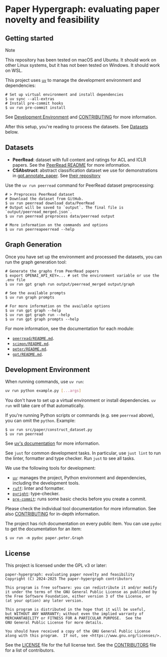 # Paper Hypergraph: evaluating paper novelty and feasibility

## Getting started

> [!NOTE]
> This repository has been tested on macOS and Ubuntu. It should work on other Linux
> systems, but it has not been tested on Windows. It should work on WSL.

This project uses [`uv`](https://docs.astral.sh/uv/) to manage the development
environment and dependencies:

```console
# Set up virtual environment and install dependencies
$ uv sync --all-extras
# Install pre-commit hooks
$ uv run pre-commit install
```

See [Development Environment](#development-environment) and
[CONTRIBUTING](/CONTRIBUTING.md) for more information.

After this setup, you're reading to process the datasets. See [Datasets](#datasets)
below.

## Datasets

- **PeerRead**: dataset with full content and ratings for ACL and ICLR papers. See the
  [PeerRead README](/src/paper/peerread/README.md) for more information.
- **CSAbstruct**: abstract classification dataset we use for demonstrations in
  [gpt.annotate_paper](/src/paper/gpt/demonstrations.py). See
  [their repository](https://github.com/allenai/sequential_sentence_classification/tree/cf5ad6c663550dd8203f148cd703768d9ee86ff4)

Use the `uv run peerread` command for PeerRead dataset preprocessing:

```console
# > Preprocess PeerRead dataset
# Download the dataset from GitHub.
$ uv run peerread download data/PeerRead
# Output will be saved to `output`. The final file is `output/peerread_merged.json`.
$ uv run peerread preprocess data/peerread output

# More information on the commands and options
$ uv run peerreapeerread --help
```

## Graph Generation

Once you have set up the environment and processed the datasets, you can run the graph
generation tool:

```console
# Generate the graphs from PeerRead papers
$ export OPENAI_API_KEY=... # set the environment variable or use the .env file
$ uv run gpt graph run output/peerread_merged output/graph

# See the available prompts
$ uv run graph prompts

# For more information on the available options
$ uv run gpt graph --help
$ uv run gpt graph run --help
$ uv run gpt graph prompts --help
```

For more information, see the documentation for each module:

- [`peerread/README.md`](./src/paper/peerread/README.md).
- [`scimon/README.md`](./src/paper/scimon/README.md).
- [`peter/README.md`](./src/paper/peter/README.md).
- [`gpt/README.md`](./src/paper/gpt/README.md).

## Development Environment

When running commands, use `uv run`:

```bash
uv run python example.py [...args]
```

You don't have to set up a virtual environment or install dependencies. `uv run` will
take care of that automatically.

If you're running Python scripts or commands (e.g. see `peerread` above), you can omit
the `python`. Example:

```console
$ uv run src/paper/construct_dataset.py
$ uv run peerread
```

See [uv's documentation](https://docs.astral.sh/uv/concepts/projects/run/) for more
information.

See `just` for common development tasks. In particular, use `just lint` to
run the linter, formatter and type checker. Run `just` to see all tasks.

We use the following tools for development:

- [`uv`](https://docs.astral.sh/uv/): manages the project, Python environment and
  dependencies, including the development tools.
- [`ruff`](https://docs.astral.sh/ruff/): linter and formatter.
- [`pyright`](https://microsoft.github.io/pyright): type-checker.
- [`pre-commit`](https://pre-commit.com/): runs some basic checks before you
  create a commit.

Please check the individual tool documentation for more information. See also
[CONTRIBUTING](/CONTRIBUTING.md) for in-depth information.

The project has rich documentation on every public item. You can use `pydoc` to get the
documentation for an item:

```console
$ uv run -m pydoc paper.peter.Graph
```

## License

This project is licensed under the GPL v3 or later:

    paper-hypergraph: evaluating paper novelty and feasibility
    Copyright (C) 2024-2025 The paper-hypergraph contributors

    This program is free software: you can redistribute it and/or modify
    it under the terms of the GNU General Public License as published by
    the Free Software Foundation, either version 3 of the License, or
    (at your option) any later version.

    This program is distributed in the hope that it will be useful,
    but WITHOUT ANY WARRANTY; without even the implied warranty of
    MERCHANTABILITY or FITNESS FOR A PARTICULAR PURPOSE.  See the
    GNU General Public License for more details.

    You should have received a copy of the GNU General Public License
    along with this program.  If not, see <https://www.gnu.org/licenses/>.

See the [LICENSE](LICENSE) file for the full license text. See the
[CONTRIBUTORS](CONTRIBUTORS) file for a list of contributors.
